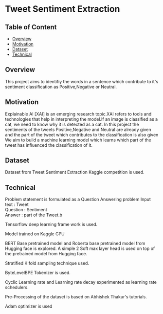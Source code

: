 # Tweet Sentiment Extraction

## Table of Content  
  * [Overview](#overview)
  * [Motivation](#motivation)
  * [Dataset](#dataset)
  * [Technical](#technical)
  



## Overview
This project aims to identifiy the words in a sentence which contribute to it's sentiment classification as Positive,Negative or Neutral.


## Motivation
Explainable AI [XAI]  is an emerging research topic.XAI refers to tools and technologies that help in interpreting the model.If an image is classified as a cat, we need to know
why it is detected as a cat.
In this project the sentiments of the tweets Positive,Negative and Neutral are already given and the part of the tweet which contributes to the classification is also given
We aim to build a machine learning model which learns which part of the tweet has influenced the classification of it.


## Dataset
Dataset from Tweet Sentiment Extraction Kaggle competition is used.


## Technical 
Problem statement is formulated as a Question Answering problem
Input text : Tweet<br>
Question : Sentiment<br>
Answer : part of the Tweet.b<Br>

Tensorflow deep learning frame work is used.

Model trained on Kaggle GPU

BERT Base pretrained model and Roberta base pretrained model from Hugging face is explored.
A simple 2 Soft max layer head is used on top of the pretrained model from Hugging face.

Stratified K fold sampling technique used.

ByteLevelBPE Tokenizer is used.

Cyclic Learning rate and Learning rate decay experimented as learning rate schedulers.

Pre-Processing of the dataset is based on Abhishek Thakur's tutorials.

Adam optimizer is used









